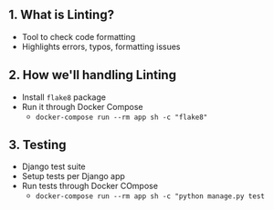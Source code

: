 ## 1. What is Linting?

- Tool to check code formatting
- Highlights errors, typos, formatting issues

## 2. How we'll handling Linting

- Install `flake8` package
- Run it through Docker Compose
    - `docker-compose run --rm app sh -c "flake8"`
    
## 3. Testing

- Django test suite
- Setup tests per Django app 
- Run tests through Docker COmpose
    - `docker-compose run --rm app sh -c "python manage.py test`